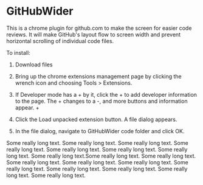 GitHubWider
===========
This is a chrome plugin for github.com to make the screen for easier code reviews. It will make GitHub's layout flow to screen width and prevent horizontal scrolling of individual code files.

To install:
1. Download files

2. Bring up the chrome extensions management page by clicking the wrench icon and choosing Tools > Extensions.

2. If Developer mode has a + by it, click the + to add developer information to the page. The + changes to a -, and more buttons and information appear.
                                                                                              + 
3. Click the Load unpacked extension button. A file dialog appears.

4. In the file dialog, navigate to GitHubWider code folder and click OK.

Some really long text. Some really long text. Some really long text. Some really long text. Some really long text. Some really long text. Some really long text. Some really long text.Some really long text. Some really long text. Some really long text. Some really long text. Some really long text. Some really long text. Some really long text. Some really long text. Some really long text. Some really long text. 
